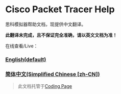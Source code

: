 # Cisco Packet Tracer Help
思科模拟器帮助文档，现提供中文翻译。

**此翻译未完成，且不保证完全准确，请以英文文档为准！**

在线查看/Live：
### [English(default)](https://help.cisco.yueplus.ink/default/index.htm)
### [简体中文(Simplified Chinese [zh-CN])](https://help.cisco.yueplus.ink/zh-CN/index.htm)

> 此文档托管于[Coding Page](https://coding.net/)